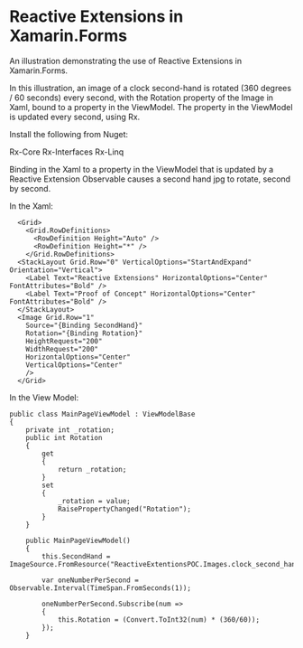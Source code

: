 # Reactive Extensions in Xamarin.Forms

An illustration demonstrating the use of Reactive Extensions in Xamarin.Forms.

In this illustration, an image of a clock second-hand is rotated (360 degrees / 60 seconds) every second, with the Rotation property of the Image in Xaml, bound to a property in the ViewModel. The property in the ViewModel is updated every second, using Rx.

Install the following from Nuget:

Rx-Core
Rx-Interfaces
Rx-Linq

Binding in the Xaml to a property in the ViewModel that is updated by a Reactive Extension Observable causes a second hand jpg to rotate, second by second.

In the Xaml:

```
  <Grid>
    <Grid.RowDefinitions>
      <RowDefinition Height="Auto" />
      <RowDefinition Height="*" />      
    </Grid.RowDefinitions>
  <StackLayout Grid.Row="0" VerticalOptions="StartAndExpand" Orientation="Vertical">
    <Label Text="Reactive Extensions" HorizontalOptions="Center" FontAttributes="Bold" />
    <Label Text="Proof of Concept" HorizontalOptions="Center" FontAttributes="Bold" />
  </StackLayout>
  <Image Grid.Row="1" 
    Source="{Binding SecondHand}" 
    Rotation="{Binding Rotation}" 
    HeightRequest="200" 
    WidthRequest="200" 
    HorizontalOptions="Center" 
    VerticalOptions="Center" 
    />
  </Grid>
```

In the View Model:

    public class MainPageViewModel : ViewModelBase
    {
        private int _rotation;
        public int Rotation
        {
            get
            {
                return _rotation;
            }
            set
            {
                _rotation = value;
                RaisePropertyChanged("Rotation");
            }
        }

        public MainPageViewModel()
        {
            this.SecondHand = ImageSource.FromResource("ReactiveExtentionsPOC.Images.clock_second_hand.jpg");

            var oneNumberPerSecond = Observable.Interval(TimeSpan.FromSeconds(1));

            oneNumberPerSecond.Subscribe(num =>
            {
                this.Rotation = (Convert.ToInt32(num) * (360/60));
            });
        }
